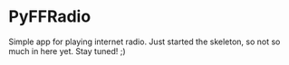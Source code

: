 # PyFFRadio

Simple app for playing internet radio.
Just started the skeleton, so not so much in here yet.
Stay tuned! ;)
